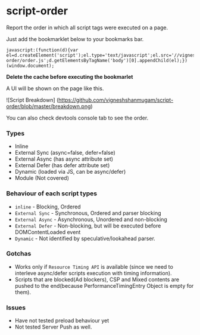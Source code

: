 # script-order

Report the order in which all script tags were executed on a page.

Just add the bookmarklet below to your bookmarks bar.

```
javascript:(function(d){var el=d.createElement('script');el.type='text/javascript';el.src='//vigneshh.in/script-order/order.js';d.getElementsByTagName('body')[0].appendChild(el);})(window.document);
```

**Delete the cache before executing the bookmarlet**

A UI will be shown on the page like this.

![Script Breakdown]
(https://github.com/vigneshshanmugam/script-order/blob/master/breakdown.png)

 You can also check devtools console tab to see the order. 

### Types

+ Inline
+ External Sync (async=false, defer=false)
+ External Async (has async attribute set)
+ External Defer (has defer attribute set)
+ Dynamic (loaded via JS, can be async/defer)
+ Module (Not covered)

### Behaviour of each script types
* `inline` - Blocking, Ordered
* `External Sync` - Synchronous, Ordered and parser blocking
* `External Async` - Asynchronous, Unordered and non-blocking 
* `External Defer` - Non-blocking, but will be executed before DOMContentLoaded event
* `Dynamic` - Not identified by speculative/lookahead parser.

### Gotchas

- Works only if `Resource Timing API` is available (since we need to interleve async/defer scripts execution with timing information).
- Scripts that are blocked(Ad blockers), CSP and Mixed contents are pushed to the end(because PerformanceTimingEntry Object is empty for them).

### Issues

- Have not tested preload behaviour yet
- Not tested Server Push as well.
